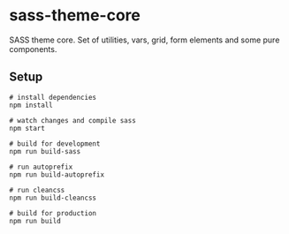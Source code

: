 # sass-theme-core

SASS theme core. Set of utilities, vars, grid, form elements and some pure components.

## Setup

```
# install dependencies
npm install

# watch changes and compile sass
npm start

# build for development
npm run build-sass

# run autoprefix
npm run build-autoprefix

# run cleancss
npm run build-cleancss

# build for production
npm run build
```